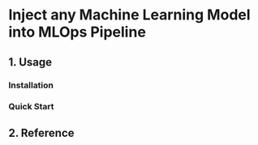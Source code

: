 # Inject any Machine Learning Model into MLOps Pipeline

## 1. Usage

### Installation

### Quick Start

## 2. Reference
